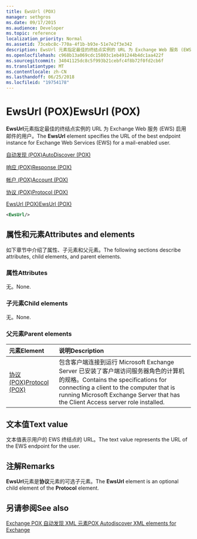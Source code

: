 ```yaml
---
title: EwsUrl (POX)
manager: sethgros
ms.date: 09/17/2015
ms.audience: Developer
ms.topic: reference
localization_priority: Normal
ms.assetid: 73cebc8c-770a-4f1b-b93e-51e7e2f3e342
description: EwsUrl 元素指定最佳的终结点实例的 URL 为 Exchange Web 服务 (EWS) 启用邮件的用户。
ms.openlocfilehash: c968b13a069cdc15803c1eb491244b4dc1aa422f
ms.sourcegitcommit: 34041125dc8c5f993b21cebfc4f8b72f0fd2cb6f
ms.translationtype: MT
ms.contentlocale: zh-CN
ms.lasthandoff: 06/25/2018
ms.locfileid: "19754178"
---
```

# <a name="ewsurl-pox"></a><span data-ttu-id="9feac-103">EwsUrl (POX)</span><span class="sxs-lookup"><span data-stu-id="9feac-103">EwsUrl (POX)</span></span>

<span data-ttu-id="9feac-104">**EwsUrl**元素指定最佳的终结点实例的 URL 为 Exchange Web 服务 (EWS) 启用邮件的用户。</span><span class="sxs-lookup"><span data-stu-id="9feac-104">The **EwsUrl** element specifies the URL of the best endpoint instance for Exchange Web Services (EWS) for a mail-enabled user.</span></span> 
  
[<span data-ttu-id="9feac-105">自动发现 (POX)</span><span class="sxs-lookup"><span data-stu-id="9feac-105">AutoDiscover (POX)</span></span>](autodiscover-pox.md)
  
[<span data-ttu-id="9feac-106">响应 (POX)</span><span class="sxs-lookup"><span data-stu-id="9feac-106">Response (POX)</span></span>](response-pox.md)
  
[<span data-ttu-id="9feac-107">帐户 (POX)</span><span class="sxs-lookup"><span data-stu-id="9feac-107">Account (POX)</span></span>](account-pox.md)
  
[<span data-ttu-id="9feac-108">协议 (POX)</span><span class="sxs-lookup"><span data-stu-id="9feac-108">Protocol (POX)</span></span>](protocol-pox.md)
  
[<span data-ttu-id="9feac-109">EwsUrl (POX)</span><span class="sxs-lookup"><span data-stu-id="9feac-109">EwsUrl (POX)</span></span>](ewsurl-pox.md)
  
```XML
<EwsUrl/>
```

## <a name="attributes-and-elements"></a><span data-ttu-id="9feac-110">属性和元素</span><span class="sxs-lookup"><span data-stu-id="9feac-110">Attributes and elements</span></span>

<span data-ttu-id="9feac-111">如下章节中介绍了属性、子元素和父元素。</span><span class="sxs-lookup"><span data-stu-id="9feac-111">The following sections describe attributes, child elements, and parent elements.</span></span>
  
### <a name="attributes"></a><span data-ttu-id="9feac-112">属性</span><span class="sxs-lookup"><span data-stu-id="9feac-112">Attributes</span></span>

<span data-ttu-id="9feac-113">无。</span><span class="sxs-lookup"><span data-stu-id="9feac-113">None.</span></span>
  
### <a name="child-elements"></a><span data-ttu-id="9feac-114">子元素</span><span class="sxs-lookup"><span data-stu-id="9feac-114">Child elements</span></span>

<span data-ttu-id="9feac-115">无。</span><span class="sxs-lookup"><span data-stu-id="9feac-115">None.</span></span>
  
### <a name="parent-elements"></a><span data-ttu-id="9feac-116">父元素</span><span class="sxs-lookup"><span data-stu-id="9feac-116">Parent elements</span></span>

|<span data-ttu-id="9feac-117">**元素**</span><span class="sxs-lookup"><span data-stu-id="9feac-117">**Element**</span></span>|<span data-ttu-id="9feac-118">**说明**</span><span class="sxs-lookup"><span data-stu-id="9feac-118">**Description**</span></span>|
|:-----|:-----|
|[<span data-ttu-id="9feac-119">协议 (POX)</span><span class="sxs-lookup"><span data-stu-id="9feac-119">Protocol (POX)</span></span>](protocol-pox.md) <br/> |<span data-ttu-id="9feac-120">包含客户端连接到运行 Microsoft Exchange Server 已安装了客户端访问服务器角色的计算机的规格。</span><span class="sxs-lookup"><span data-stu-id="9feac-120">Contains the specifications for connecting a client to the computer that is running Microsoft Exchange Server that has the Client Access server role installed.</span></span>  <br/> |
   
## <a name="text-value"></a><span data-ttu-id="9feac-121">文本值</span><span class="sxs-lookup"><span data-stu-id="9feac-121">Text value</span></span>

<span data-ttu-id="9feac-122">文本值表示用户的 EWS 终结点的 URL。</span><span class="sxs-lookup"><span data-stu-id="9feac-122">The text value represents the URL of the EWS endpoint for the user.</span></span>
  
## <a name="remarks"></a><span data-ttu-id="9feac-123">注解</span><span class="sxs-lookup"><span data-stu-id="9feac-123">Remarks</span></span>

<span data-ttu-id="9feac-124">**EwsUrl**元素是**协议**元素的可选子元素。</span><span class="sxs-lookup"><span data-stu-id="9feac-124">The **EwsUrl** element is an optional child element of the **Protocol** element.</span></span> 
  
## <a name="see-also"></a><span data-ttu-id="9feac-125">另请参阅</span><span class="sxs-lookup"><span data-stu-id="9feac-125">See also</span></span>



[<span data-ttu-id="9feac-126">Exchange POX 自动发现 XML 元素</span><span class="sxs-lookup"><span data-stu-id="9feac-126">POX Autodiscover XML elements for Exchange</span></span>](pox-autodiscover-xml-elements-for-exchange.md)

